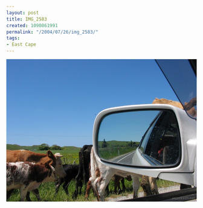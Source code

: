 ```yaml
---
layout: post
title: IMG_2583
created: 1090861991
permalink: "/2004/07/26/img_2583/"
tags:
- East Cape
---
```


<img src="/image/images/img_2583-873.jpg"/>


